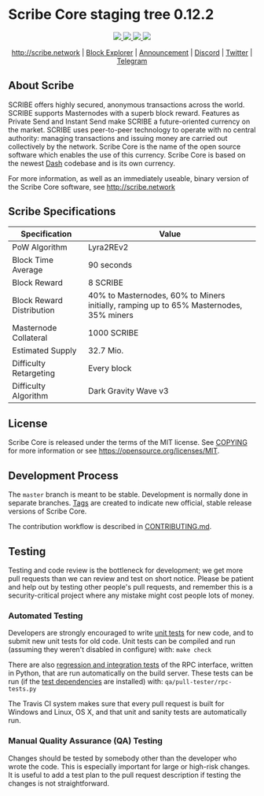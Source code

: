 # Scribe Core staging tree 0.12.2
<p align="center">
<a href="https://travis-ci.org/scribenetwork/scribe" alt="Build Status">
<img src="https://travis-ci.org/scribenetwork/scribe.svg?branch=master"/>
</a>
<a href="https://github.com/scribenetwork/scribe/releases" alt="GIT Releases">
<img src="https://img.shields.io/github/downloads/scribe/scribe/total.svg"/>
</a>
<a href="https://discord.scribe.network" alt="Discord">
<img src="https://img.shields.io/discord/402827967111233546.svg"/>
  </a>
<a href="https://twitter.scribe.network" alt="Twitter">
<img src="https://img.shields.io/twitter/follow/scribe_crypto.svg?style=social&label=Follow"/>
</a>
</p>
<p align="center">
  <a href="http://scribe.network">http://scribe.network</a> | <a href="http://explorer.scribe.network">Block Explorer</a> | <a href="http://ann.scribe.network">Announcement</a> | <a href="http://discord.scribe.network">Discord</a> | <a href="http://twitter.scribe.network">Twitter</a> | <a href="http://telegram.scribe.network">Telegram</a>
</p>

## About Scribe

SCRIBE offers highly secured, anonymous transactions across the world. SCRIBE supports Masternodes with a superb block reward. Features as Private Send and Instant Send make SCRIBE a future-oriented currency on the market. SCRIBE uses peer-to-peer technology to operate with no central authority: managing transactions and issuing money are carried out collectively by the network. Scribe Core is the name of the open source software which enables the use of this currency. Scribe Core is based on the newest [Dash](https://www.dash.org) codebase and is its own currency.

For more information, as well as an immediately useable, binary version of
the Scribe Core software, see http://scribe.network

## Scribe Specifications

| Specification | Value |
| ------ | ------ |
| PoW Algorithm | Lyra2REv2 |
| Block Time Average | 90 seconds |
| Block Reward | 8 SCRIBE |
| Block Reward Distribution | 40% to Masternodes, 60% to Miners initially, ramping up to 65% Masternodes, 35% miners |
| Masternode Collateral | 1000 SCRIBE |
| Estimated Supply | 32.7 Mio. |
| Difficulty Retargeting | Every block |
| Difficulty Algorithm | Dark Gravity Wave v3 | 

## License

Scribe Core is released under the terms of the MIT license. See [COPYING](COPYING) for more
information or see https://opensource.org/licenses/MIT.

## Development Process

The `master` branch is meant to be stable. Development is normally done in separate branches.
[Tags](https://github.com/scribenetwork/scribe/tags) are created to indicate new official,
stable release versions of Scribe Core.

The contribution workflow is described in [CONTRIBUTING.md](CONTRIBUTING.md).

## Testing

Testing and code review is the bottleneck for development; we get more pull
requests than we can review and test on short notice. Please be patient and help out by testing
other people's pull requests, and remember this is a security-critical project where any mistake might cost people
lots of money.

### Automated Testing

Developers are strongly encouraged to write [unit tests](/doc/unit-tests.md) for new code, and to
submit new unit tests for old code. Unit tests can be compiled and run
(assuming they weren't disabled in configure) with: `make check`

There are also [regression and integration tests](/qa) of the RPC interface, written
in Python, that are run automatically on the build server.
These tests can be run (if the [test dependencies](/qa) are installed) with: `qa/pull-tester/rpc-tests.py`

The Travis CI system makes sure that every pull request is built for Windows
and Linux, OS X, and that unit and sanity tests are automatically run.

### Manual Quality Assurance (QA) Testing

Changes should be tested by somebody other than the developer who wrote the
code. This is especially important for large or high-risk changes. It is useful
to add a test plan to the pull request description if testing the changes is
not straightforward.
